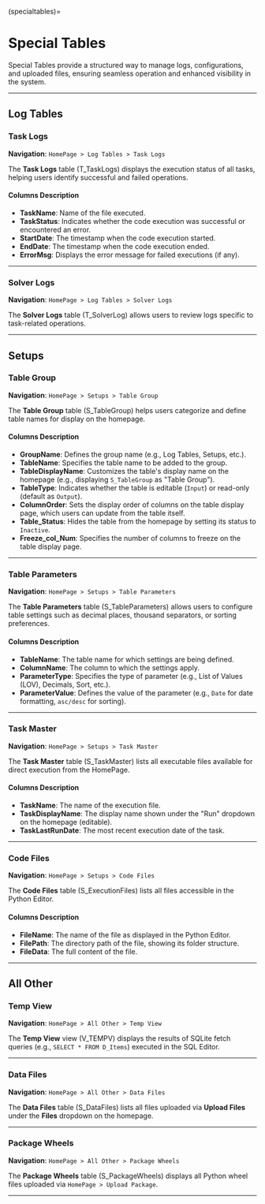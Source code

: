 (specialtables)=

# Special Tables  

Special Tables provide a structured way to manage logs, configurations, and uploaded files, ensuring seamless operation and enhanced visibility in the system.  

---

## Log Tables  

### Task Logs  

**Navigation**: `HomePage > Log Tables > Task Logs`

The **Task Logs** table (T_TaskLogs) displays the execution status of all tasks, helping users identify successful and failed operations.  

#### **Columns Description**  

- **TaskName**: Name of the file executed.  
- **TaskStatus**: Indicates whether the code execution was successful or encountered an error.  
- **StartDate**: The timestamp when the code execution started.  
- **EndDate**: The timestamp when the code execution ended.  
- **ErrorMsg**: Displays the error message for failed executions (if any).  

---

### Solver Logs  

**Navigation**: `HomePage > Log Tables > Solver Logs`  

The **Solver Logs** table (T_SolverLog) allows users to review logs specific to task-related operations.  

---

## Setups  

### Table Group  

**Navigation**: `HomePage > Setups > Table Group`  

The **Table Group** table (S_TableGroup) helps users categorize and define table names for display on the homepage.  

#### **Columns Description**  

- **GroupName**: Defines the group name (e.g., Log Tables, Setups, etc.).  
- **TableName**: Specifies the table name to be added to the group.  
- **TableDisplayName**: Customizes the table's display name on the homepage (e.g., displaying `S_TableGroup` as "Table Group").  
- **TableType**: Indicates whether the table is editable (`Input`) or read-only (default as `Output`).  
- **ColumnOrder**: Sets the display order of columns on the table display page, which users can update from the table itself.  
- **Table_Status**: Hides the table from the homepage by setting its status to `Inactive`.  
- **Freeze_col_Num**: Specifies the number of columns to freeze on the table display page.  

---

### Table Parameters  

**Navigation**: `HomePage > Setups > Table Parameters`  

The **Table Parameters** table (S_TableParameters) allows users to configure table settings such as decimal places, thousand separators, or sorting preferences.  

#### **Columns Description**  

- **TableName**: The table name for which settings are being defined.  
- **ColumnName**: The column to which the settings apply.  
- **ParameterType**: Specifies the type of parameter (e.g., List of Values (LOV), Decimals, Sort, etc.).  
- **ParameterValue**: Defines the value of the parameter (e.g., `Date` for date formatting, `asc/desc` for sorting).  

---

### Task Master  

**Navigation**: `HomePage > Setups > Task Master`  

The **Task Master** table (S_TaskMaster) lists all executable files available for direct execution from the HomePage.  

#### **Columns Description**  

- **TaskName**: The name of the execution file.  
- **TaskDisplayName**: The display name shown under the "Run" dropdown on the homepage (editable).  
- **TaskLastRunDate**: The most recent execution date of the task.  

---

### Code Files  

**Navigation**: `HomePage > Setups > Code Files`  

The **Code Files** table (S_ExecutionFiles) lists all files accessible in the Python Editor.  

#### **Columns Description**  

- **FileName**: The name of the file as displayed in the Python Editor.  
- **FilePath**: The directory path of the file, showing its folder structure.  
- **FileData**: The full content of the file.  

---

## All Other  

### Temp View  

**Navigation**: `HomePage > All Other > Temp View`  

The **Temp View** view (V_TEMPV) displays the results of SQLite fetch queries (e.g., `SELECT * FROM D_Items`) executed in the SQL Editor.  

---

### Data Files  

**Navigation**: `HomePage > All Other > Data Files`  

The **Data Files** table (S_DataFiles) lists all files uploaded via **Upload Files** under the **Files** dropdown on the homepage.  

---

### Package Wheels  

**Navigation**: `HomePage > All Other > Package Wheels`  

The **Package Wheels** table (S_PackageWheels) displays all Python wheel files uploaded via `HomePage > Upload Package`.  

---  